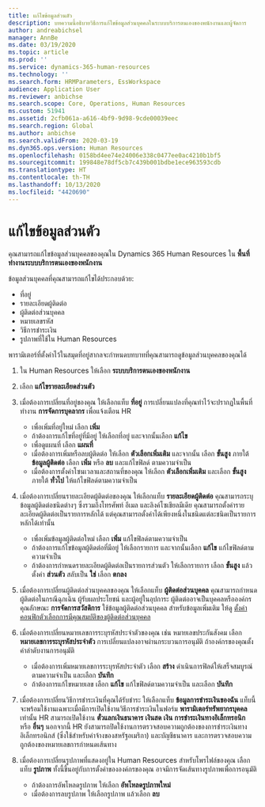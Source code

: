 ```yaml
---
title: แก้ไขข้อมูลส่วนตัว
description: บทความนี้อธิบายวิธีการแก้ไขข้อมูลส่วนบุคคลในระบบบริการตนเองของพนักงานและผู้จัดการ
author: andreabichsel
manager: AnnBe
ms.date: 03/19/2020
ms.topic: article
ms.prod: ''
ms.service: dynamics-365-human-resources
ms.technology: ''
ms.search.form: HRMParameters, EssWorkspace
audience: Application User
ms.reviewer: anbichse
ms.search.scope: Core, Operations, Human Resources
ms.custom: 51941
ms.assetid: 2cfb061a-a616-4bf9-9d98-9cde00039eec
ms.search.region: Global
ms.author: anbichse
ms.search.validFrom: 2020-03-19
ms.dyn365.ops.version: Human Resources
ms.openlocfilehash: 0158bd4ee74e24006e338c0477ee0ac4210b1bf5
ms.sourcegitcommit: 199848e78df5cb7c439b001bdbe1ece963593cdb
ms.translationtype: HT
ms.contentlocale: th-TH
ms.lasthandoff: 10/13/2020
ms.locfileid: "4420690"
---
```

# <a name="edit-personal-information"></a>แก้ไขข้อมูลส่วนตัว

คุณสามารถแก้ไขข้อมูลส่วนบุคคลของคุณใน Dynamics 365 Human Resources ใน **พื้นที่ทำงานระบบบริการตนเองของพนักงาน**

ข้อมูลส่วนบุคคลที่คุณสามารถแก้ไขได้ประกอบด้วย:

- ที่อยู่
- รายละเอียดผู้ติดต่อ
- ผู้ติดต่อส่วนบุคคล
- หมายเลขรหัส
- วิธีการชำระเงิน
- รูปภาพที่ใช้ใน Human Resources

พารามิเตอร์ที่ตั้งค่าไว้ในสมุดที่อยู่สากลจะกำหนดบทบาทที่คุณสามารถดูข้อมูลส่วนบุคคลของคุณได้

1. ใน Human Resources ให้เลือก **ระบบบริการตนเองของพนักงาน**

2. เลือก **แก้ไขรายละเอียดส่วนตัว**

3. เมื่อต้องการเปลี่ยนที่อยู่ของคุณ ให้เลือกแท็บ **ที่อยู่** การเปลี่ยนแปลงที่คุณทำไว้จะปรากฏในพื้นที่ทำงาน **การจัดการบุคลากร** เพื่อแจ้งเตือน HR 

    - เพื่อเพิ่มที่อยู่ใหม่ เลือก **เพิ่ม**
    - ถ้าต้องการแก้ไขที่อยู่ที่มีอยู่ ให้เลือกที่อยู่ และจากนั้นเลือก **แก้ไข**
    - เพื่อดูแผนที่ เลือก **แผนที่**
    - เมื่อต้องการเพิ่มหรือลบผู้ติดต่อ ให้เลือก **ตัวเลือกเพิ่มเติม** และจากนั้น เลือก **ขั้นสูง** ภายใต้ **ข้อมูลผู้ติดต่อ** เลือก **เพิ่ม** หรือ **ลบ** และแก้ไขฟิลด์ ตามความจำเป็น
    - เมื่อต้องการตั้งค่าโซนเวลาและสถานที่ของคุณ ให้เลือก **ตัวเลือกเพิ่มเติม** และเลือก **ขั้นสูง** ภายใต้ **ทั่วไป** ให้แก้ไขฟิลด์ตามความจำเป็น

4. เมื่อต้องการเปลี่ยนรายละเอียดผู้ติดต่อของคุณ ให้เลือกแท็บ **รายละเอียดผู้ติดต่อ** คุณสามารถระบุข้อมูลผู้ติดต่อชนิดต่างๆ ซึ่งรวมถึงโทรศัพท์ อีเมล และลิงค์โซเชียลมีเดีย คุณสามารถตั้งค่ารายละเอียดผู้ติดต่อเป็นรายการหลักได้ แต่คุณสามารถตั้งค่าได้เพียงหนึ่งในชนิดแต่ละชนิดเป็นรายการหลักได้เท่านั้น 

    - เพื่อเพิ่มข้อมูลผู้ติดต่อใหม่ เลือก **เพิ่ม** แก้ไขฟิลด์ตามความจำเป็น
    - ถ้าต้องการแก้ไขข้อมูลผู้ติดต่อที่มีอยู่ ให้เลือกรายการ และจากนั้นเลือก **แก้ไข** แก้ไขฟิลด์ตามความจำเป็น
    - ถ้าต้องการกำหนดรายละเอียดผู้ติดต่อเป็นรายการส่วนตัว ให้เลือกรายการ เลือก **ขั้นสูง** แล้วตั้งค่า **ส่วนตัว** สลับเป็น **ใช่** เลือก **ตกลง**
  
5. เมื่อต้องการเปลี่ยนผู้ติดต่อส่วนบุคคลของคุณ ให้เลือกแท็บ **ผู้ติดต่อส่วนบุคคล** คุณสามารถกำหนดผู้ติดต่อในกรณีฉุกเฉิน ผู้รับผลประโยชน์ และผู้อยู่ในอุปการะ ผู้ติดต่ออาจเป็นบุคคลหรือองค์กร คุณลักษณะ **การจัดการสวัสดิการ** ใช้ข้อมูลผู้ติดต่อส่วนบุคคล สำหรับข้อมูลเพิ่มเติม ให้ดู [ตั้งค่าคอนฟิกตัวเลือกการมีคุณสมบัติของผู้ติดต่อส่วนบุคคล](hr-benefits-setup-contact-eligibility-options.md)

6. เมื่อต้องการเปลี่ยนหมายเลขการระบุรหัสประจำตัวของคุณ เช่น หมายเลขประกันสังคม เลือก **หมายเลขการระบุรหัสประจำตัว** การเปลี่ยนแปลงอาจผ่านกระบวนการอนุมัติ ถ้าองค์กรของคุณตั้งค่าลำดับงานการอนุมัติ

    - เมื่อต้องการเพิ่มหมายเลขการระบุรหัสประจำตัว เลือก **สร้าง** ดำเนินการฟิลด์ให้เสร็จสมบูรณ์ ตามความจำเป็น และเลือก **บันทึก**
    - ถ้าต้องการแก้ไขหมายเลข เลือก **แก้ไข** แก้ไขฟิลด์ตามความจำเป็น และเลือก **บันทึก**

7. เมื่อต้องการเปลี่ยนวิธีการชำระเงินที่คุณได้รับชำระ ให้เลือกแท็บ **ข้อมูลการชำระเงินของฉัน** แท็บนี้จะพร้อมใช้งานเฉพาะเมื่อมีการเปิดใช้งานวิธีการชำระเงินในฟอร์ม **พารามิเตอร์ทรัพยากรบุคคล** เท่านั้น HR สามารถเปิดใช้งาน **ตั๋วแลกเงินธนาคาร** **เงินสด** **เงิน** **การชำระเงินทางอิเล็กทรอนิก** หรือ **อื่นๆ** นอกจากนี้ HR ยังสามารถปิดใช้งานการตรวจสอบความถูกต้องของการชำระเงินทางอิเล็กทรอนิกส์ (ซึ่งใช้สำหรับค่าจ้างของสหรัฐอเมริกา) และบัญชีธนาคาร และการตรวจสอบความถูกต้องของหมายเลขการกำหนดเส้นทาง

8. เมื่อต้องการเปลี่ยนรูปภาพที่แสดงอยู่ใน Human Resources สำหรับโพรไฟล์ของคุณ เลือกแท็บ **รูปภาพ** ทั้งนี้ขึ้นอยู่กับการตั้งค่าขององค์กรของคุณ อาจมีการจัดเส้นทางรูปภาพเพื่อการอนุมัติ

    - ถ้าต้องการอัพโหลดรูปภาพ ให้เลือก **อัพโหลดรูปภาพใหม่**
    - เมื่อต้องการลบรูปภาพ ให้เลือกรูปภาพ แล้วเลือก **ลบ**

